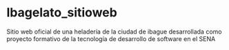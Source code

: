 # Ibagelato_sitioweb
Sitio web oficial de una heladería de la ciudad de ibague desarrollada como proyecto formativo de la tecnología de desarrollo de software en el SENA
